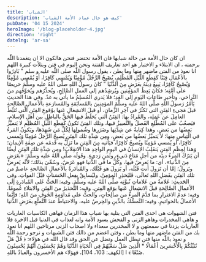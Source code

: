 ```yaml
---
title: 'الشباب'
description: 'كيف هو حال عماد الأمة الشباب'
pubDate: '04 15 2024'
heroImage: '/blog-placeholder-4.jpg'
direction: 'right'
datelng: 'ar-sa'
---
```


ان كان حال الأمة من حالة شبابها فان الأمة تحتضر فنحن هالكون الا  ان يتغمدنا اللّٰه برحمته ، ان الابتلاء و الاختبار هو احد تعاريف الفتنة ونحن اليوم في فتن وبتلأت كبيرة اللهم انا نعوذ من الفتن ماضهر منها وما بطن ، يقول رسول اللّٰه صلى اللّٰه عليه و سلم " 
بَادِرُوا بالأعْمَالِ فِتَنًا كَقِطَعِ اللَّيْلِ المُظْلِمِ، يُصْبِحُ الرَّجُلُ مُؤْمِنًا وَيُمْسِي كَافِرًا، أَوْ يُمْسِي مُؤْمِنًا وَيُصْبِحُ كَافِرًا، يَبِيعُ دِينَهُ بعَرَضٍ مِنَ الدُّنْيَا "
كانَ رسولُ اللهِ صلَّى اللهُ عليه وسلَّمَ حريصًا على أمَّتِه؛ فكانَ يَعِظُ المؤمِنين ويُرشِدُهم إلى العملِ الصَّالِحِ، ويُحذِّرُهم ويُخوِّفُهم منَ التَّراخي، وتأخيرِ طاعاتِ اليَومِ إلى الغدِ؛ فلا يَدري المُسلِمُ ما يأتي به غدٌ.
وفي هذا الحديثِ يَأمُرُ رَسولُ اللهِ صلَّى اللهُ عليه وسلَّمَ المؤمِنينَ بالمُسابَقةِ والمُسارَعةِ بالأعمالِ الصَّالِحةِ قبلَ مَجيءِ الفِتَنِ التي تَكثُرُ في آخِرِ الزَّمانِ، أو قبلَ الانشِغالِ عَنها بوُقوعِ الفِتَنِ الَّتي تُثبِّطُ العامِلَ عن عَملِه، والمُرادُ بها: الفِتَنُ التي يُخلَطُ فيها الحَقُّ بالباطِلِ بين أهلِ الإسلامِ، فيَصعُبُ على المُطَّلِعِ الفَصلُ والتَّمييزُ فيها، وتلك الفِتنُ تَكونُ كَقِطَعِ اللِّيلِ المُظلِمِ لا يَتميَّزُ بَعضُها من بَعضٍ، وهذا كِنايةٌ عن شِدَّتِها وضَرَرِها وشُمولِها لِكُلِّ مَن شَهِدَها، ويَكونُ المَرءُ في الْتِباسٍ مِنها؛ لا يَتميَّزُ بَعضُها من بَعضٍ، ومِن شِدَّةِ تلك الفِتَنِ يُصبِحُ الرَّجلُ مُؤمِنًا وَيُمسي كافِرًا، أو يُمسي مُؤمِنًا ويُصبِحُ كافِرًا، فيَأتيه مِنَ الفِتنِ ما تَزِلُّ به قَدمُه عن صِفَةِ الإيمانِ؛ وَهذا لِعِظَمِ الفِتنِ يَنقَلِبُ الإنسانُ في اليومِ الواحِدِ هذا الانقِلابَ! ومِن شِدَّةِ تلك الفِتَنِ أيضًا أن يَترُكَ المرءُ دينَه من أجلِ مَتاعٍ دَنيءٍ، وثَمنٍ رَديءٍ. وقَولُه صلَّى اللهُ عليه وسلَّمَ: «بعَرَضٍ مِنَ الدُّنيا»، أي: ما يَعرِضُ فيها، وكُلُّ ما في الدُّنيا فهو عَرَضٌ، وسُمِّيَ بذلك؛ لأنَّه يَعرِضُ ويَزولُ؛ إمَّا أن تَزولَ أنت قَبْلَه، أو يَزولَ هو قَبْلَك. والمُبادَرةُ بالأعمالِ الصَّالحةِ عاصمٌ من تلك الفِتَنِ بفَضلِ اللهِ تَعالَى، فَليَحذِرِ المؤمِنُ، وليُسابِقْ بفِعلِ الحَسَناتِ قبْلَ الفواتِ.
وفي الحَديثِ: عَلامةٌ من عَلاماتِ نُبوَّتِه صلَّى اللهُ عليه وسلَّمَ.
وفيه: الحَثُّ عَلى المُبادَرةِ إلَى الأعمالِ الصَّالِحةِ قبلَ الانشِغالِ عَنها بوَقعِ الفِتنِ.
وفيه: التَّحذيرُ منَ الفِتَنِ والابتلاءِ عُمومًا.
وفيه: عدمُ الاغترارِ بما قدَّمَ المرءُ من صالِحاتٍ، والحثُّ على مُداوَمةِ الخَوفِ منَ اللهِ؛ فإنَّما الأعمالُ بالخواتيمِ.
وفيه: التَّمسُّكُ بالدِّينِ والحِرصُ عليه، والاحتياطُ عندَ التَّمتُّعِ بعَرَضِ الدُّنيا

 فتن الشهوات هي احدى الفتن التي بتلية بها شباب هذا الزمان فهاهي الكاسيات العاريات و هاهي المخدرات وهاهو الزنى و الفحش يسود الأمة 
وانه لعذاب في الدنيا قبل الاخرة فلا العاريات يزدنا في سمعتهن و لا المخدرين سعداء ولا اصحاب الزنى مرتاحين اللهم انا نعوذ بك من الفتن ماضهر منها وما بطن ، وفتن اعضم من ذالك فتن الشبهات و نرجو رحمة اللّٰه و نعوذ باللّٰه منها فتن تبطل العمل وتضل عن الحق 
وقد قال الله في هؤلاء: ﴿ قُلْ هَلْ نُنَبِّئُكُمْ بِالْأَخْسَرِينَ أَعْمَالًا * الَّذِينَ ضَلَّ سَعْيُهُمْ فِي الْحَيَاةِ الدُّنْيَا وَهُمْ يَحْسَبُونَ أَنَّهُمْ يُحْسِنُونَ صُنْعًا ﴾  ا [الكهف: 103، 104]، فهؤلاء هم الأخسرون والعياذُ باللهِ.
